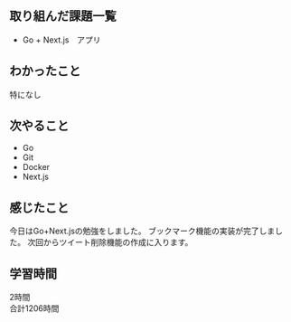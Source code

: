 ## 取り組んだ課題一覧
- Go + Next.js　アプリ

## わかったこと
特になし

## 次やること
- Go
- Git
- Docker
- Next.js

## 感じたこと
今日はGo+Next.jsの勉強をしました。
ブックマーク機能の実装が完了しました。
次回からツイート削除機能の作成に入ります。


## 学習時間
2時間<br />
合計1206時間
